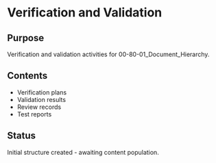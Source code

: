 # Verification and Validation

## Purpose
Verification and validation activities for 00-80-01_Document_Hierarchy.

## Contents
- Verification plans
- Validation results
- Review records
- Test reports

## Status
Initial structure created - awaiting content population.
